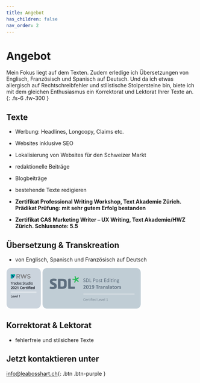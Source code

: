 ```yaml
---
title: Angebot
has_children: false
nav_order: 2
---
```


# Angebot

Mein Fokus liegt auf dem Texten. Zudem erledige ich Übersetzungen von Englisch, Französisch und Spanisch auf Deutsch. Und da ich etwas allergisch auf Rechtschreibfehler und stilistische Stolpersteine bin, biete ich mit dem gleichen Enthusiasmus ein Korrektorat und Lektorat Ihrer Texte an.
{: .fs-6 .fw-300 }

## Texte

- Werbung: Headlines, Longcopy, Claims etc.
- Websites inklusive SEO
- Lokalisierung von Websites für den Schweizer Markt
- redaktionelle Beiträge
- Blogbeiträge
- bestehende Texte redigieren
  
- **Zertifikat Professional Writing Workshop, Text Akademie Zürich. Prädikat Prüfung: mit sehr gutem Erfolg bestanden**
- **Zertifikat CAS Marketing Writer – UX Writing, Text Akademie/HWZ Zürich. Schlussnote: 5.5**

## Übersetzung & Transkreation

- von Englisch, Spanisch und Französisch auf Deutsch

![](images/trados-studio-2021-certified-level-1-badge2-rws.png)
![](images/SDL_badges_Postediting_Cert_280X116.jpg)

## Korrektorat & Lektorat

- fehlerfreie und stilsichere Texte

## Jetzt kontaktieren unter
[info@leabosshart.ch](mailto:info@leabosshart.ch){: .btn .btn-purple }

<!-- Google tag (gtag.js) -->
<script async src="https://www.googletagmanager.com/gtag/js?id=AW-11385788455"></script>
<script>
  window.dataLayer = window.dataLayer || [];
  function gtag(){dataLayer.push(arguments);}
  gtag('js', new Date());

  gtag('config', 'AW-11385788455');
</script>
